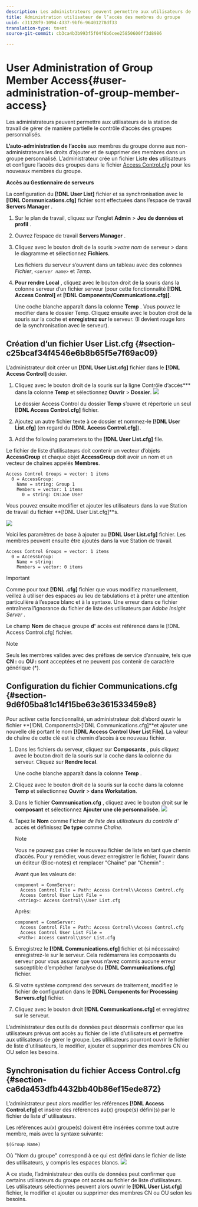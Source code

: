 ```yaml
---
description: Les administrateurs peuvent permettre aux utilisateurs de la station de travail de gérer de manière partielle le contrôle d’accès des groupes personnalisés.
title: Administration utilisateur de l’accès des membres du groupe
uuid: c31128f9-1094-4337-9bf6-96401278df33
translation-type: tm+mt
source-git-commit: cb3ca4b3b993f5f04f6b6cee25850600ff3d8986

---
```



# User Administration of Group Member Access{#user-administration-of-group-member-access}

Les administrateurs peuvent permettre aux utilisateurs de la station de travail de gérer de manière partielle le contrôle d’accès des groupes personnalisés.

**L’auto-administration de l’accès** aux membres du groupe donne aux non-administrateurs les droits d’ajouter et de supprimer des membres dans un groupe personnalisé. L’administrateur crée un fichier Liste **des** utilisateurs et configure l’accès des groupes dans le fichier [Access Control.cfg](https://docs.adobe.com/content/help/en/data-workbench/using/server-admin-install/admin-dwb-server/access-control/c-config-acs-ctrl.html) pour les nouveaux membres du groupe.

**Accès au Gestionnaire de serveurs**

La configuration du **[!DNL User List]** fichier et sa synchronisation avec le **[!DNL Communications.cfg]** fichier sont effectuées dans l’espace de travail **Servers Manager** .

1. Sur le plan de travail, cliquez sur l’onglet **Admin** > **Jeu de données et profil** .

1. Ouvrez l’espace de travail **Servers Manager** .
1. Cliquez avec le bouton droit de la souris >*votre nom* de serveur > dans le diagramme et sélectionnez **Fichiers**.

   Les fichiers du serveur s’ouvrent dans un tableau avec des colonnes *Fichier*, *`<server name>`* et *Temp*.

1. **Pour rendre Local** , cliquez avec le bouton droit de la souris dans la colonne serveur d’un fichier serveur (pour cette fonctionnalité **[!DNL Access Control]** et **[!DNL Components/Communications.cfg)]**.

   Une coche blanche apparaît dans la colonne **Temp** . Vous pouvez le modifier dans le dossier Temp. Cliquez ensuite avec le bouton droit de la souris sur la coche et **enregistrez sur** le serveur. (Il devient rouge lors de la synchronisation avec le serveur).

## Création d’un fichier User List.cfg {#section-c25bcaf34f4546e6b8b65f5e7f69ac09}

L’administrateur doit créer un **[!DNL User List.cfg]** fichier dans le **[!DNL Access Control]** dossier.

1. Cliquez avec le bouton droit de la souris sur la ligne Contrôle d’accès*** dans la colonne **Temp** et sélectionnez **Ouvrir** > **Dossier**. ![](assets/6_4_workstation_groups_3.png)

   Le dossier Access Control du dossier **Temp** s’ouvre et répertorie un seul **[!DNL Access Control.cfg]** fichier.

1. Ajoutez un autre fichier texte à ce dossier et nommez-le **[!DNL User List.cfg]** (en regard du **[!DNL Access Control.cfg]**).

1. Add the following parameters to the **[!DNL User List.cfg]** file.

Le fichier de liste d’utilisateurs doit contenir un vecteur d’objets **AccessGroup** et chaque objet **AccessGroup** doit avoir un nom et un vecteur de chaînes appelés **Membres**.

```
Access Control Groups = vector: 1 items 
  0 = AccessGroup:  
    Name = string: Group 1 
    Members = vector: 1 items 
      0 = string: CN:Joe User
```

Vous pouvez ensuite modifier et ajouter les utilisateurs dans la vue Station de travail du fichier **[!DNL User List.cfg]**s.

![](assets/6_4_workstation_groups_4.png)

Voici les paramètres de base à ajouter au **[!DNL User List.cfg]** fichier. Les membres peuvent ensuite être ajoutés dans la vue Station de travail.

```
Access Control Groups = vector: 1 items 
  0 = AccessGroup:  
    Name = string:  
    Members = vector: 0 items
```

>[!IMPORTANT]
>
>Comme pour tout **[!DNL .cfg]** fichier que vous modifiez manuellement, veillez à utiliser des espaces au lieu de tabulations et à prêter une attention particulière à l’espace blanc et à la syntaxe. Une erreur dans ce fichier entraînera l’ignorance du fichier de liste des utilisateurs par *Adobe Insight Server* .

Le champ **Nom** de chaque groupe **d&#39;** accès est référencé dans le [!DNL Access Control.cfg] fichier.

>[!NOTE]
>
>Seuls les membres valides avec des préfixes de service d’annuaire, tels que **CN :** ou **OU :** sont acceptées et ne peuvent pas contenir de caractère générique (*).

## Configuration du fichier Communications.cfg {#section-9d6f05ba81c14f15be63e361533459e8}

Pour activer cette fonctionnalité, un administrateur doit d’abord ouvrir le fichier **[!DNL Components]>[!DNL Communications.cfg]**et ajouter une nouvelle clé portant le nom **[!DNL Access Control User List File]**. La valeur de chaîne de cette clé est le chemin d’accès à ce nouveau fichier.

1. Dans les fichiers du serveur, cliquez sur **Composants** , puis cliquez avec le bouton droit de la souris sur la coche dans la colonne du serveur. Cliquez sur **Rendre local**.

   Une coche blanche apparaît dans la colonne **Temp** .

1. Cliquez avec le bouton droit de la souris sur la coche dans la colonne **Temp** et sélectionnez **Ouvrir** > **dans Workstation**.

1. Dans le fichier **Communication.cfg** , cliquez avec le bouton droit sur **le composant** et sélectionnez **Ajouter une clé personnalisée.** ![](assets/6_4_workstation_groups.png)

1. Tapez le **Nom** comme Fichier *de liste des utilisateurs du contrôle d&#39;* accès et définissez **De type** comme *Chaîne.*

   >[!NOTE]
   Vous ne pouvez pas créer le nouveau fichier de liste en tant que chemin d’accès. Pour y remédier, vous devez enregistrer le fichier, l’ouvrir dans un éditeur (Bloc-notes) et remplacer &quot;Chaîne&quot; par &quot;Chemin&quot; :

   Avant que les valeurs de:

   ```
   component = CommServer:  
     Access Control File = Path: Access Control\\Access Control.cfg 
     Access Control User List File =  
    <string>: Access Control\\User List.cfg
   ```

   Après:

   ```
   component = CommServer:  
     Access Control File = Path: Access Control\\Access Control.cfg 
     Access Control User List File =  
    <Path>: Access Control\\User List.cfg
   ```

1. Enregistrez le **[!DNL Communications.cfg]** fichier et (si nécessaire) enregistrez-le sur le serveur. Cela redémarrera les composants du serveur pour vous assurer que vous n’avez commis aucune erreur susceptible d’empêcher l’analyse du **[!DNL Communications.cfg]** fichier.
1. Si votre système comprend des serveurs de traitement, modifiez le fichier de configuration dans le **[!DNL Components for Processing Servers.cfg]** fichier.
1. Cliquez avec le bouton droit **[!DNL Communications.cfg]** et enregistrez sur le serveur.

L’administrateur des outils de données peut désormais confirmer que les utilisateurs prévus ont accès au fichier de liste d’utilisateurs et permettre aux utilisateurs de gérer le groupe. Les utilisateurs pourront ouvrir le fichier de liste d&#39;utilisateurs, le modifier, ajouter et supprimer des membres CN ou OU selon les besoins.

## Synchronisation du fichier Access Control.cfg {#section-ca6da453dfb4432bb40b86ef15ede872}

L’administrateur peut alors modifier les références **[!DNL Access Control.cfg]** et insérer des références au(x) groupe(s) défini(s) par le fichier de liste *d’* utilisateurs.

Les références au(x) groupe(s) doivent être insérées comme tout autre membre, mais avec la syntaxe suivante:

```
$(Group Name)
```

Où &quot;Nom du groupe&quot; correspond à ce qui est défini dans le fichier de liste des utilisateurs, y compris les espaces blancs. ![](assets/6_4_workstation_groups_2.png)

A ce stade, l’administrateur des outils de données peut confirmer que certains utilisateurs du groupe ont accès au fichier de liste d’utilisateurs. Les utilisateurs sélectionnés peuvent alors ouvrir le **[!DNL User List.cfg]** fichier, le modifier et ajouter ou supprimer des membres CN ou OU selon les besoins.

